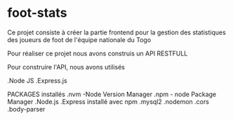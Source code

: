 # foot-stats

Ce projet consiste à créer la partie frontend pour la gestion des statistiques des joueurs de foot de l'équipe nationale du Togo

Pour réaliser ce projet nous avons construis un API RESTFULL

Pour construire l'API, nous avons utilisés


.Node JS
.Express.js

PACKAGES installés
.nvm -Node Version Manager
.npm - node Package Manager
.Node.js
.Express installé avec npm
.mysql2
.nodemon
.cors
.body-parser


